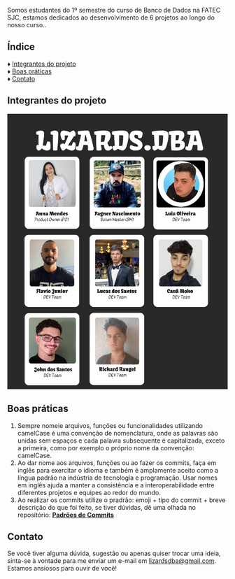 <!DOCTYPE html>
<html lang="pt-br">
<head>
    <meta charset="UTF-8">
    <meta name="viewport" content="width=device-width, initial-scale=1.0">
</head>
<body>

<p>Somos estudantes do 1º semestre do curso de Banco de Dados na FATEC SJC, estamos dedicados ao desenvolvimento de 6 projetos ao longo do nosso curso..</p>

## Índice


♦ [Integrantes do projeto](#integrantes-do-projeto) <br />
♦ [Boas práticas](#boas-práticas) <br />
♦ [Contato](#contato) <br />

## Integrantes do projeto
  
<div align="center">
  <img src="assets/integrantes.png" alt="Equipe e funções" width="600px" />
</div>

 ## Boas práticas

 1. Sempre nomeie arquivos, funções ou funcionalidades utilizando camelCase é uma convenção de nomenclatura, onde as palavras são unidas sem espaços e cada palavra subsequente é capitalizada, exceto a primeira, como por exemplo o próprio nome da convenção: camelCase.
 2. Ao dar nome aos arquivos, funções ou ao fazer os commits, faça em inglês para exercitar o idioma e também é amplamente aceito como a língua padrão na indústria de tecnologia e programação. Usar nomes em inglês ajuda a manter a consistência e a interoperabilidade entre diferentes projetos e equipes ao redor do mundo.
 3. Ao realizar os commits utilize o pradrão: emoji + tipo do commit + breve descrição do que foi feito, se tiver dúvidas, dê uma olhada no repositório: 
[**Padrões de Commits**](https://github.com/arafaellacruz/padroes-de-commits)

## Contato

Se você tiver alguma dúvida, sugestão ou apenas quiser trocar uma ideia, sinta-se à vontade para me enviar um e-mail em [lizardsdba@gmail.com](mailto:lizardsdba@gmail.com). 
Estamos ansiosos para ouvir de você!
    
